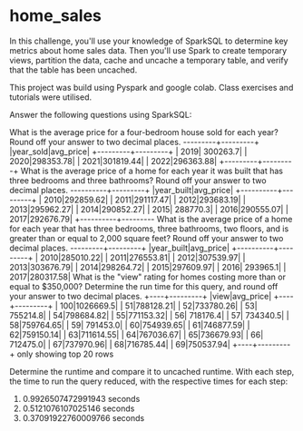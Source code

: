 # home_sales

In this challenge, you'll use your knowledge of SparkSQL to determine key metrics about home sales data. Then you'll use Spark to create temporary views, partition the data, cache and uncache a temporary table, and verify that the table has been uncached.  

This project was build using Pyspark and google colab. Class exercises and tutorials were utilised. 

Answer the following questions using SparkSQL:

What is the average price for a four-bedroom house sold for each year? Round off your answer to two decimal places.
---------+---------+
|year_sold|avg_price|
+---------+---------+
|     2019| 300263.7|
|     2020|298353.78|
|     2021|301819.44|
|     2022|296363.88|
+---------+---------+
What is the average price of a home for each year it was built that has three bedrooms and three bathrooms? Round off your answer to two decimal places.
----------+---------+
|year_built|avg_price|
+----------+---------+
|      2010|292859.62|
|      2011|291117.47|
|      2012|293683.19|
|      2013|295962.27|
|      2014|290852.27|
|      2015| 288770.3|
|      2016|290555.07|
|      2017|292676.79|
+----------+---------
What is the average price of a home for each year that has three bedrooms, three bathrooms, two floors, and is greater than or equal to 2,000 square feet? Round off your answer to two decimal places.
---------+---------+
|year_built|avg_price|
+----------+---------+
|      2010|285010.22|
|      2011|276553.81|
|      2012|307539.97|
|      2013|303676.79|
|      2014|298264.72|
|      2015|297609.97|
|      2016| 293965.1|
|      2017|280317.58|
What is the "view" rating for homes costing more than or equal to $350,000? Determine the run time for this query, and round off your answer to two decimal places.
+----+---------+
|view|avg_price|
+----+---------+
| 100|1026669.5|
|  51|788128.21|
|  52|733780.26|
|  53| 755214.8|
|  54|798684.82|
|  55|771153.32|
|  56| 718176.4|
|  57| 734340.5|
|  58|759764.65|
|  59| 791453.0|
|  60|754939.65|
|  61|746877.59|
|  62|759150.14|
|  63|711614.55|
|  64|767036.67|
|  65|736679.93|
|  66| 712475.0|
|  67|737970.96|
|  68|716785.44|
|  69|750537.94|
+----+---------+
only showing top 20 rows

Determine the runtime and compare it to uncached runtime. With each step, the time to run the query reduced, with the respective times for each step:  
1. 0.9926507472991943 seconds
2. 0.5121076107025146 seconds
3. 0.37091922760009766 seconds
